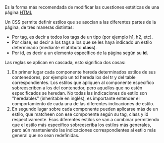 Es la forma más recomendada de modificar las cuestiones estéticas de una página [HTML](html.md)

Un CSS permite definir estilos que se asocian a las diferentes partes de la página, de tres maneras distintas:

-   Por tag, es decir a todos los tags de un tipo (por ejemplo h1, h2, etc).
-   Por clase, es decir a los tags a los que se les haya indicado un estilo determinado (mediante el atributo **class**).
-   Por id, es decir a un elemento específico de la página según su **id**.

Las reglas se aplican en cascada, esto significa dos cosas:

1.  En primer lugar cada componente hereda determinados estilos de sus contenedores, por ejemplo un td hereda los del tr y del table correspondientes. Los estilos que apliquen al componente específico sobreescriben a los del contenedor, pero aquellos que no estén especificados se heredan. No todas las indicaciones de estilo son "heredables" (inheritable en inglés), es importante entender el comportamiento de cada una de las diferentes indicaciones de estilo.
2.  En segundo lugar sobre cada componente pueden aplicarse más de un estilo, que matcheen con ese componente según su tag, class y id respectivamente. Esos diferentes estilos se van a combinar permitiendo que el estilo más específico sobreescriba los estilos más generales, pero aún manteniendo las indicaciones correspondientes al estilo más general que no sean redefinidas.

